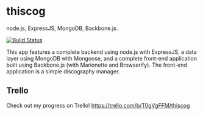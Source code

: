 # thiscog

node.js, ExpressJS, MongoDB, Backbone.js.

[![Build Status](https://travis-ci.org/tesfaldet/thiscog.svg?branch=master)](https://travis-ci.org/tesfaldet/thiscog)

This app features a complete backend using node.js with ExpressJS, a data layer using MongoDB with Mongoose, and a complete front-end application built using Backbone.js (with Marionette and Browserify). The front-end application is a simple discography manager.

## Trello
Check out my progress on Trello!
https://trello.com/b/T0gVgFFM/thiscog
